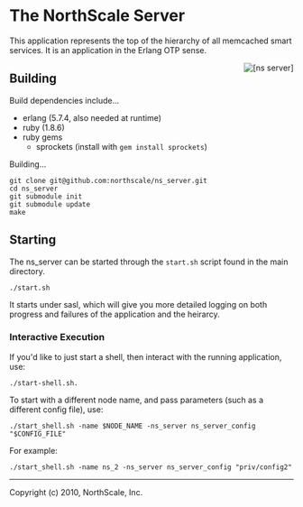 # The NorthScale Server

This application represents the top of the hierarchy of all memcached
smart services.  It is an application in the Erlang OTP sense.

<div>
    <img src="https://github.com/northscale/ns_server/raw/master/doc/images/ns_server.png"
         alt="[ns server]" style="float: right"/>
</div>

## Building

Build dependencies include...

* erlang (5.7.4, also needed at runtime)
* ruby (1.8.6)
* ruby gems
    * sprockets (install with `gem install sprockets`)

Building...

    git clone git@github.com:northscale/ns_server.git
    cd ns_server
    git submodule init
    git submodule update
    make

## Starting

The ns_server can be started through the `start.sh` script found in the
main directory.

    ./start.sh

It starts under sasl, which will give you more detailed logging on
both progress and failures of the application and the heirarcy.

### Interactive Execution

If you'd like to just start a shell, then interact with the running
application, use:

    ./start-shell.sh.

To start with a different node name, and pass parameters (such as a
different config file), use:

    ./start_shell.sh -name $NODE_NAME -ns_server ns_server_config "$CONFIG_FILE"

For example:

    ./start_shell.sh -name ns_2 -ns_server ns_server_config "priv/config2"

* * * * *
Copyright (c) 2010, NorthScale, Inc.
